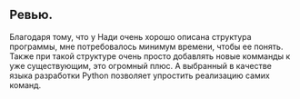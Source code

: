 ## Ревью.

Благодаря тому, что у Нади очень хорошо описана структура программы, мне потребовалось минимум времени, чтобы ее понять. Также при такой структуре очень просто добавлять новые комманды к уже существующим, это огромный плюс. А выбранный в качестве языка разработки Python позволяет упростить реализацию самих команд.
